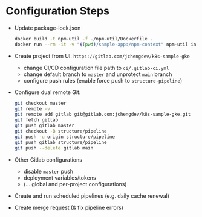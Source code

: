 # Configuration Steps

- Update package-lock.json

  ```bash
  docker build -t npm-util -f ./npm-util/Dockerfile .
  docker run --rm -it -v "$(pwd)/sample-app:/npm-context" npm-util install --package-lock-only
  ```

- Create project from UI: `https://gitlab.com/jchengdev/k8s-sample-gke`
  - change CI/CD configuration file path to `ci/.gitlab-ci.yml`
  - change default branch to `master` and unprotect `main` branch
  - configure push rules (enable force push to `structure-pipeline`)
- Configure dual remote Git:

  ```bash
  git checkout master
  git remote -v
  git remote add gitlab git@gitlab.com:jchengdev/k8s-sample-gke.git
  git fetch gitlab
  git push gitlab master
  git checkout -B structure/pipeline
  git push -u origin structure/pipeline                              (GitHub default remote, no CI/CD)
  git push gitlab structure/pipeline
  git push --delete gitlab main
  ```

- Other Gitlab configurations
  - disable `master` push
  - deployment variables/tokens
  - (... global and per-project configurations)
- Create and run scheduled pipelines (e.g. daily cache renewal)
- Create merge request (& fix pipeline errors)
